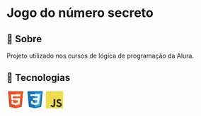 <h1>Jogo do número secreto</h1>

<h2>🔎 Sobre</h2>
<p>Projeto utilizado nos cursos de lógica de programação da Alura.</p>

## 🚀 Tecnologias

<div>
        <img src="https://raw.githubusercontent.com/devicons/devicon/master/icons/html5/html5-original.svg" alt="HTML" width="40" height="40"/>
        <img src="https://raw.githubusercontent.com/devicons/devicon/master/icons/css3/css3-original.svg" alt="CSS" width="40" height="40"/>
        <img src="https://raw.githubusercontent.com/devicons/devicon/master/icons/javascript/javascript-original.svg" alt="JavaScript" width="40" height="40"/>
</div>
